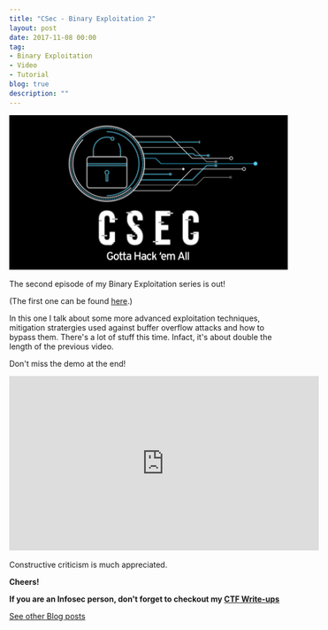 ```yaml
---
title: "CSec - Binary Exploitation 2"
layout: post
date: 2017-11-08 00:00
tag:
- Binary Exploitation
- Video
- Tutorial
blog: true
description: ""
---
```


![Binary Exploitation](/assets/images/csec.png)

The second episode of my Binary Exploitation series is out!

(The first one can be found [here](../csec-binary-exploitation-1).)

In this one I talk about some more advanced exploitation techniques, mitigation stratergies used against buffer overflow attacks and how to bypass them. There's a lot of stuff this time. Infact, it's about double the length of the previous video.

Don't miss the demo at the end!


<iframe width="560" height="315" src="https://www.youtube.com/embed/hIIHNUiyw4A" frameborder="0" allowfullscreen></iframe>


Constructive criticism is much appreciated.

**Cheers!**

**If you are an Infosec person, don't forget to checkout my [CTF Write-ups](../../writeups)**

[See other Blog posts](../blog)
